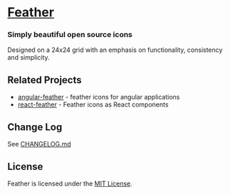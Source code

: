 [Feather](https://feathericons.com)
===

### Simply beautiful open source icons

Designed on a 24x24 grid with an emphasis on functionality, consistency and simplicity.

Related Projects
---

 - [angular-feather](https://github.com/michaelbazos/angular-feather) - feather icons for  angular applications
 - [react-feather](https://github.com/carmelopullara/react-feather) - Feather icons as React components

Change Log
---

See [CHANGELOG.md](https://github.com/colebemis/feather/blob/master/CHANGELOG.md)

License
---

Feather is licensed under the [MIT License](http://opensource.org/licenses/MIT).
